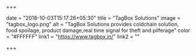 +++

date = "2018-10-03T15:17:26+05:30"
title = "TagBox Solutions"
image = "tagbox_logo.png"
alt = "TagBox Solutions provides coldchain solution, food spoilage, product damage,real time signal for theft and pilferage"
color = "#FFFFFF"
link1 = "https://www.tagbox.in/"
link2 = ""

+++